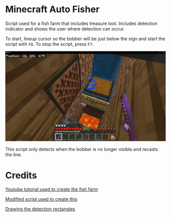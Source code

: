 # Minecraft Auto Fisher

Script used for a fish farm that includes treasure loot.
Includes detection indicator and shows the user where detection can occur.

To start, lineup cursor so the bobber will be just below the sign and start the script with `F8`.
To stop the script, press `F7`.

![Example of script detection with farm](/ScriptDetectionExample.png)

This script only detects when the bobber is no longer visible and recasts the line.

# Credits

[Youtube tutorial used to create the fish farm](https://www.youtube.com/watch?v=yvsvFrILXJY)

[Modified script used to create this](https://tanlines.github.io/minecraft/fish-farm/#color-based)

[Drawing the detection rectangles](https://www.autohotkey.com/boards/viewtopic.php?t=83702)
